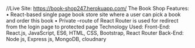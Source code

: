 //Live Site: https://book-shop247.herokuapp.com/
The Book Shop
Features:
• React-based single page book store site where a user can pick a book and
order this book
• Private –route of React Router is used for redirect from the login page to
protected page
Technology Used:
Front-End: React.js, JavaScript, ES6, HTML, CSS, Bootstrap, React Router
Back-End: Node js, Express js, MongoDB, cloudnary
